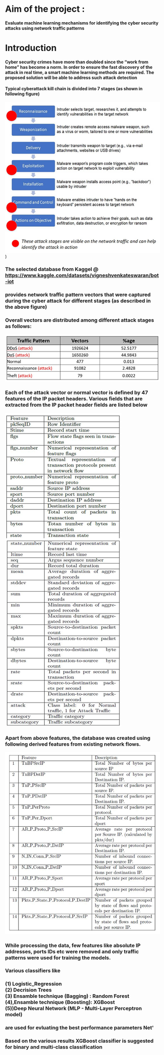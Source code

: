 # Aim of the project : 

#### Evaluate machine learning mechanisms for identifying the cyber security attacks using network traffic patterns

# Introduction 

#### Cyber security crimes have more than doubled since the “work from home” has become a norm. In order to ensure the fast discovery of the attack in real time, a smart machine learning methods are required. The proposed solution will be able to address such attack detection



#### Typical cyberattack kill chain is divided into 7 stages (as shown in following figure)

<img src="images/KillLayers.jpg">)

### The selected database from Kaggel @ 	https://www.kaggle.com/datasets/vigneshvenkateswaran/bot-iot
### provides network traffic pattern vectors that were captured during the cyber attack for different stages (as described in the above figure)




### Overall vectors are distributed among different attack stages as follows: 


<img src="images/attack_vectors.JPG">

### Each of the attack vector or normal vector is defined by 47 features of the IP packet headers. Various fields that are extracted from the IP packet header fields are listed below


<img src="images/Fet_Details.png">

### Apart from above features, the database was created using following derived features from existing network flows. 

<img src="images/Fet_Desc2.JPG">

### While processing the data, few features like absolute IP addresses, ports IDs etc were removed and only traffic patterns were used for training the models.

### Various classifiers like 
### (1) Logistic_Regression <BR> (2) Decrision Trees <BR> (3) Ensamble technique (Bagging) : Random Forest  <BR> (4),Ensamble technique (Boosting): XGBoost <BR> (5))Deep Neural Network (MLP - Multi-Layer Perceptron model)

### are used for evluating the best performance parameters Net'

### Based on the various results **XGBoost classifier** is suggested for binary and multi-class classification 


```python

```


```python

```


```python

```
